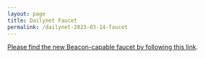 ```yaml
---
layout: page
title: Dailynet Faucet
permalink: /dailynet-2023-03-14-faucet
---
```


[Please find the new Beacon-capable faucet by following this link](https://faucet.dailynet-2023-03-14.teztnets.xyz).
